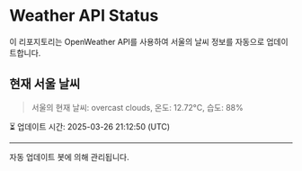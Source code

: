 
# Weather API Status

이 리포지토리는 OpenWeather API를 사용하여 서울의 날씨 정보를 자동으로 업데이트합니다.

## 현재 서울 날씨
> 서울의 현재 날씨: overcast clouds, 온도: 12.72°C, 습도: 88%

⏳ 업데이트 시간: 2025-03-26 21:12:50 (UTC)

---
자동 업데이트 봇에 의해 관리됩니다.
